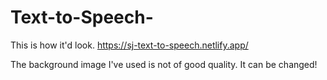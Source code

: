 # Text-to-Speech-

This is how it'd look.
https://sj-text-to-speech.netlify.app/

The background image I've used is not of good quality. 
It can be changed!
